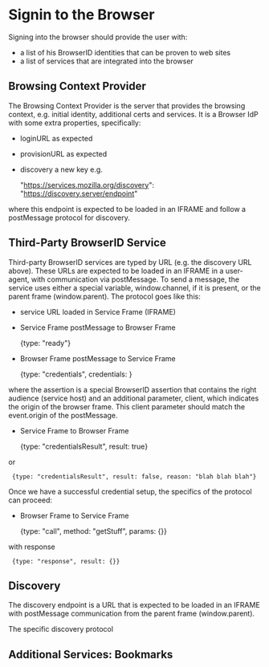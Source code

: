 Signin to the Browser
=====

Signing into the browser should provide the user with:
* a list of his BrowserID identities that can be proven to web sites
* a list of services that are integrated into the browser

Browsing Context Provider
---

The Browsing Context Provider is the server that provides the browsing
context, e.g. initial identity, additional certs and services. It is a
Browser IdP with some extra properties, specifically:

* loginURL as expected
* provisionURL as expected
* discovery a new key e.g.

     "https://services.mozilla.org/discovery": "https://discovery.server/endpoint"

where this endpoint is expected to be loaded in an IFRAME and follow a
postMessage protocol for discovery.

Third-Party BrowserID Service
---

Third-party BrowserID services are typed by URL (e.g. the discovery
URL above). These URLs are expected to be loaded in an IFRAME in a
user-agent, with communication via postMessage. To send a message, the
service uses either a special variable, window.channel, if it is
present, or the parent frame (window.parent). The protocol goes like
this:

* service URL loaded in Service Frame (IFRAME)
* Service Frame postMessage to Browser Frame

     {type: "ready"}

* Browser Frame postMessage to Service Frame

     {type: "credentials", credentials: <ASSERTION>}

where the assertion is a special BrowserID assertion that contains the
right audience (service host) and an additional parameter, client,
which indicates the origin of the browser frame. This client parameter
should match the event.origin of the postMessage.

* Service Frame to Browser Frame

     {type: "credentialsResult", result: true}

or

     {type: "credentialsResult", result: false, reason: "blah blah blah"}


Once we have a successful credential setup, the specifics of the protocol can proceed:

* Browser Frame to Service Frame

     {type: "call", method: "getStuff", params: {}}

with response

     {type: "response", result: {}}

Discovery
---

The discovery endpoint is a URL that is expected to be loaded in an
IFRAME with postMessage communication from the parent frame (window.parent).

The specific discovery protocol

Additional Services: Bookmarks
---